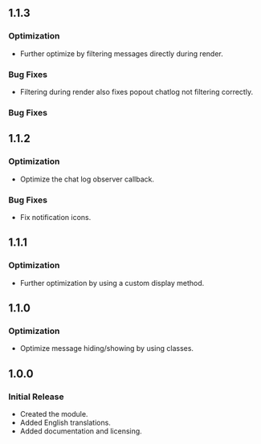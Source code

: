 ## 1.1.3
### Optimization
* Further optimize by filtering messages directly during render.

### Bug Fixes
* Filtering during render also fixes popout chatlog not filtering correctly.

### Bug Fixes

## 1.1.2
### Optimization
* Optimize the chat log observer callback.

### Bug Fixes
* Fix notification icons.

## 1.1.1
### Optimization
* Further optimization by using a custom display method.

## 1.1.0
### Optimization
* Optimize message hiding/showing by using classes.

## 1.0.0
### Initial Release
* Created the module.
* Added English translations.
* Added documentation and licensing.